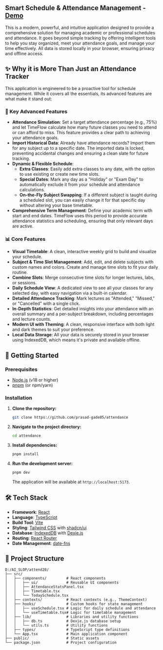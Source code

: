 ## Smart Schedule & Attendance Management - [Demo](https://prasad-gade05.github.io/attendance/)

This is a modern, powerful, and intuitive application designed to provide a comprehensive solution for managing academic or professional schedules and attendance. It goes beyond simple tracking by offering intelligent tools to help you stay organized, meet your attendance goals, and manage your time effectively. All data is stored locally in your browser, ensuring privacy and offline access.

## ✨ Why it is More Than Just an Attendance Tracker

This application is engineered to be a proactive tool for schedule management. While it covers all the essentials, its advanced features are what make it stand out:

### 🚀 Key Advanced Features

- **Attendance Simulation**: Set a target attendance percentage (e.g., 75%) and let TimeFlow calculate how many future classes you need to attend or can afford to miss. This feature provides a clear path to achieving your attendance goals.
- **Import Historical Data**: Already have attendance records? Import them for any subject up to a specific date. The imported data is locked, preventing accidental changes and ensuring a clean slate for future tracking.
- **Dynamic & Flexible Schedule**:
  - **Extra Classes**: Easily add extra classes to any date, with the option to use existing or create new time slots.
  - **Special Dates**: Mark any day as a "Holiday" or "Exam Day" to automatically exclude it from your schedule and attendance calculations.
  - **On-the-Fly Subject Swapping**: If a different subject is taught during a scheduled slot, you can easily change it for that specific day without altering your base timetable.
- **Comprehensive Term Management**: Define your academic term with start and end dates. TimeFlow uses this period to provide accurate attendance statistics and scheduling, ensuring that only relevant days are active.

### 📊 Core Features

- **Visual Timetable**: A clean, interactive weekly grid to build and visualize your schedule.
- **Subject & Time Slot Management**: Add, edit, and delete subjects with custom names and colors. Create and manage time slots to fit your daily routine.
- **Combine Slots**: Merge consecutive time slots for longer lectures, labs, or sessions.
- **Daily Schedule View**: A dedicated view to see all your classes for any selected day, with easy navigation via a built-in calendar.
- **Detailed Attendance Tracking**: Mark lectures as "Attended," "Missed," or "Cancelled" with a single click.
- **In-Depth Statistics**: Get detailed insights into your attendance with an overall summary and a per-subject breakdown, including percentages and lecture counts.
- **Modern UI with Theming**: A clean, responsive interface with both light and dark themes to suit your preference.
- **Local Data Storage**: All your data is securely stored in your browser using IndexedDB, which means it's private and available offline.

## 🚀 Getting Started

### Prerequisites

- [Node.js](https://nodejs.org/) (v18 or higher)
- [pnpm](https://pnpm.io/) (or npm/yarn)

### Installation

1. **Clone the repository:**
   ```bash
   git clone https://github.com/prasad-gade05/attendance
   ```
2. **Navigate to the project directory:**
   ```bash
   cd attendance
   ```
3. **Install dependencies:**
   ```bash
   pnpm install
   ```
4. **Run the development server:**
   ```bash
   pnpm dev
   ```
   The application will be available at `http://localhost:5173`.

## 🛠️ Tech Stack

- **Framework**: [React](https://reactjs.org/)
- **Language**: [TypeScript](https://www.typescriptlang.org/)
- **Build Tool**: [Vite](https://vitejs.dev/)
- **Styling**: [Tailwind CSS](https://tailwindcss.com/) with [shadcn/ui](https://ui.shadcn.com/)
- **Database**: [IndexedDB](https://developer.mozilla.org/en-US/docs/Web/API/IndexedDB_API) with [Dexie.js](https://dexie.org/)
- **Routing**: [React Router](https://reactrouter.com/)
- **Date Management**: [date-fns](https://date-fns.org/)

## 📂 Project Structure

```
D:/AI_SLOP/attend20/
├── src/
│   ├── components/         # React components
│   │   ├── ui/             # Reusable UI components
│   │   ├── AttendanceStatsPanel.tsx
│   │   ├── Timetable.tsx
│   │   └── TodaySchedule.tsx
│   ├── contexts/           # React contexts (e.g., ThemeContext)
│   ├── hooks/              # Custom hooks for state management
│   │   ├── useSchedule.tsx # Logic for daily schedule and attendance
│   │   └── useTimetable.tsx# Logic for timetable management
│   ├── lib/                # Libraries and utility functions
│   │   ├── db.ts           # Dexie.js database setup
│   │   └── utils.ts        # Utility functions
│   ├── types/              # TypeScript type definitions
│   └── App.tsx             # Main application component
├── public/                 # Static assets
└── package.json            # Project configuration
```
